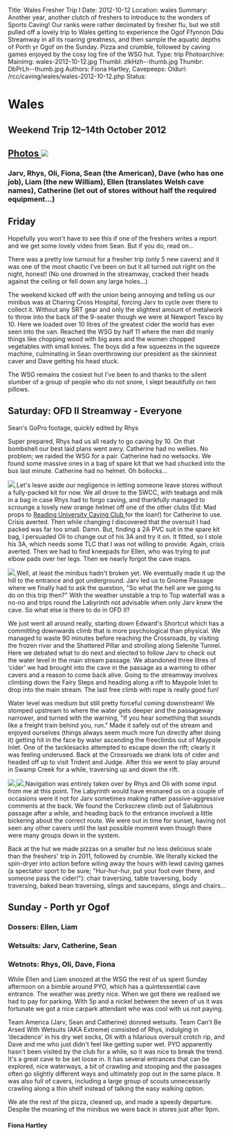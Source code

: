 Title: Wales Fresher Trip I
Date: 2012-10-12
Location: wales
Summary: Another year, another clutch of freshers to introduce to the wonders of Sports Caving! Our ranks were rather decimated by fresher flu, but we still pulled off a lovely trip to Wales getting to experience the Ogof Ffynnon Ddu Streamway in all its roaring greatness, and then sample the aquatic depths of Porth yr Ogof on the Sunday. Pizza and crumble, followed by caving games enjoyed by the cosy log fire of the WSG hut.
Type: trip
Photoarchive:
Mainimg: wales-2012-10-12.jpg
Thumbl: zlkHzh--thumb.jpg
Thumbr: DbPrLh--thumb.jpg
Authors: Fiona Hartley, 
Cavepeeps:
Oldurl: /rcc/caving/wales/wales-2012-10-12.php
Status:

#  Wales 

##  Weekend Trip 12–14th October 2012 

##  [ Photos ](/caving/photo_archive/trips/2012-10-12%20-%20wales/) [ ![](wales-2012-10-12.jpg) ](/caving/photo_archive/trips/2012-10-12%20-%20wales/)

###  Jarv, Rhys, Oli, Fiona, Sean (the American), Dave (who has one job), Liam (the new William), Ellen (translates Welsh cave names), Catherine (let out of stores without half the required equipment...) 

##  Friday 

Hopefully you won't have to see this if one of the freshers writes a report and we get some lovely video from Sean. But if you do, read on... 

There was a pretty low turnout for a fresher trip (only 5 new cavers) and it was one of the most chaotic I've been on but it all turned out right on the night, honest! (No one drowned in the streamway, cracked their heads against the ceiling or fell down any large holes...) 

The weekend kicked off with the union being annoying and telling us our minibus was at Charing Cross Hospital, forcing Jarv to cycle over there to collect it. Without any SRT gear and only the slightest amount of metalwork to throw into the back of the 9-seater though we were at Newport Tesco by 10. Here we loaded over 10 litres of the greatest cider the world has ever seen into the van. Reached the WSG by half 11 where the men did manly things like chopping wood with big axes and the women chopped vegetables with small knives. The boys did a few squeezes in the squeeze machine, culminating in Sean overthrowing our president as the skinniest caver and Dave getting his head stuck. 

The WSG remains the cosiest hut I've been to and thanks to the silent slumber of a group of people who do not snore, I slept beautifully on two pillows. 

##  Saturday: OFD II Streamway - Everyone 

  
Sean's GoPro footage, quickly edited by Rhys 

Super prepared, Rhys had us all ready to go caving by 10. On that bombshell our best laid plans went awry. Catherine had no wellies. No problem; we raided the WSG for a pair. Catherine had no wetsocks. We found some massive ones in a bag of spare kit that we had chucked into the bus last minute. Catherine had no helmet. Oh bollocks... 

[ ![](/caving/photo_archive/trips/2012-10-12%20-%20wales/2012-10-12-Jarvist%20Moore%20Frost-SK17i-Wales%20Fresher%20Trip-04--thumb.jpg) ](/caving/photo_archive/trips/2012-10-12%20-%20wales/2012-10-12-Jarvist%20Moore%20Frost-SK17i-Wales%20Fresher%20Trip-04.html) Let's leave aside our negligence in letting someone leave stores without a fully-packed kit for now. We all drove to the SWCC, with teabags and milk in a bag in case Rhys had to forgo caving, and thankfully managed to scrounge a lovely new orange helmet off one of the other clubs (Ed: Mad props to [ Reading University Caving Club ](http://www.rucavers.co.uk/) for the loan!) for Catherine to use. Crisis averted. Then while changing I discovered that the oversuit I had packed was far too small. Damn. But, finding a 2A PVC suit in the spare kit bag, I persuaded Oli to change out of his 3A and try it on. It fitted, so I stole his 3A, which needs some TLC that I was not willing to provide. Again, crisis averted. Then we had to find kneepads for Ellen, who was trying to put elbow pads over her legs. Then we nearly forgot the cave maps. 

[ ![](/caving/photo_archive/trips/2012-10-12%20-%20wales/2012-10-12-Jarvist%20Moore%20Frost-SK17i-Wales%20Fresher%20Trip-07--thumb.jpg) ](/caving/photo_archive/trips/2012-10-12%20-%20wales/2012-10-12-Jarvist%20Moore%20Frost-SK17i-Wales%20Fresher%20Trip-07.html) Well, at least the minibus hadn't broken yet. We eventually made it up the hill to the entrance and got underground. Jarv led us to Gnome Passage where we finally had to ask the question, "So what the hell are we going to do on this trip then?" With the weather unstable a trip to Top waterfall was a no-no and trips round the Labyrinth not advisable when only Jarv knew the cave. So what else is there to do in OFD II? 

We just went all around really, starting down Edward's Shortcut which has a committing downwards climb that is more psychological than physical. We managed to waste 90 minutes before reaching the Crossroads, by visiting the frozen river and the Shattered Pillar and strolling along Selenite Tunnel. Here we debated what to do next and elected to follow Jarv to check out the water level in the main stream passage. We abandoned three litres of ‘cider' we had brought into the cave in the passage as a warning to other cavers and a reason to come back alive. Going to the streamway involves climbing down the Fairy Steps and heading along a rift to Maypole Inlet to drop into the main stream. The last free climb with rope is really good fun! 

Water level was medium but still pretty forceful coming downstream! We stomped upstream to where the water gets deeper and the passageway narrower, and turned with the warning, "If you hear something that sounds like a freight train behind you, run." Made it safely out of the stream and enjoyed ourselves (things always seem much more fun directly after doing it) getting hit in the face by water ascending the freeclimbs out of Maypole Inlet. One of the tacklesacks attempted to escape down the rift; clearly it was feeling underused. Back at the Crossroads we drank lots of cider and headed off up to visit Trident and Judge. After this we went to play around in Swamp Creek for a while, traversing up and down the rift. 

[ ![](/caving/photo_archive/trips/2012-10-12%20-%20wales/2012-10-12-Jarvist%20Moore%20Frost-SK17i-Wales%20Fresher%20Trip-10--thumb.jpg) ](/caving/photo_archive/trips/2012-10-12%20-%20wales/2012-10-12-Jarvist%20Moore%20Frost-SK17i-Wales%20Fresher%20Trip-10.html) [ ![](/caving/photo_archive/trips/2012-10-12%20-%20wales/2012-10-12-Jarvist%20Moore%20Frost-SK17i-Wales%20Fresher%20Trip-16--thumb.jpg) ](/caving/photo_archive/trips/2012-10-12%20-%20wales/2012-10-12-Jarvist%20Moore%20Frost-SK17i-Wales%20Fresher%20Trip-16.html) Navigation was entirely taken over by Rhys and Oli with some input from me at this point. The Labyrinth would have ensnared us on a couple of occasions were it not for Jarv sometimes making rather passive-aggressive comments at the back. We found the Corkscrew climb out of Salubrious passage after a while, and heading back to the entrance involved a little bickering about the correct route. We were out in time for sunset, having not seen any other cavers until the last possible moment even though there were many groups down in the system. 

Back at the hut we made pizzas on a smaller but no less delicious scale than the freshers' trip in 2011, followed by crumble. We literally kicked the spin-dryer into action before wiling away the hours with lewd caving games (a spectator sport to be sure; "Hur-hur-hur, put your foot over there, and someone pass the cider!"): chair traversing, table traversing, body traversing, baked bean traversing, slings and saucepans, slings and chairs... 

##  Sunday - Porth yr Ogof 

###  Dossers: Ellen, Liam 

###  Wetsuits: Jarv, Catherine, Sean 

###  Wetnots: Rhys, Oli, Dave, Fiona 

While Ellen and Liam snoozed at the WSG the rest of us spent Sunday afternoon on a bimble around PYO, which has a quintessential cave entrance. The weather was pretty nice. When we got there we realised we had to pay for parking. With 5p and a nickel between the seven of us it was fortunate we got a nice carpark attendant who was cool with us not paying. 

Team America (Jarv, Sean and Catherine) donned wetsuits. Team Can't Be Arsed With Wetsuits (AKA Extreme) consisted of Rhys, indulging in ‘decadence' in his dry wet socks, Oli with a hilarious oversuit crotch rip, and Dave and me who just didn't feel like getting super wet. PYO apparently hasn't been visited by the club for a while, so it was nice to break the trend. It's a great cave to be set loose in. It has several entrances that can be explored, nice waterways, a bit of crawling and stooping and the passages often go slightly different ways and ultimately pop out in the same place. It was also full of cavers, including a large group of scouts unnecessarily crawling along a thin shelf instead of talking the easy walking option. 

We ate the rest of the pizza, cleaned up, and made a speedy departure. Despite the moaning of the minibus we were back in stores just after 9pm. 

####  Fiona Hartley 
